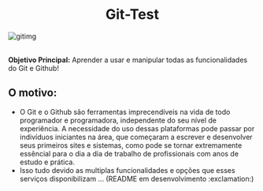 <h1 align="center">Git-Test</h1>

![gitimg](https://github.com/Mariana-M-Siqueira/Git-Test/assets/129943744/dba4a71c-bf75-4ca8-b7f1-e733f6fcd930)

<br><b>Objetivo Principal:</b> Aprender a usar e manipular todas as funcionalidades do Git e Github!

<h2>O motivo:</h2>
<ul>
  <li>O Git e o Github são ferramentas imprecendíveis na vida de todo programador e programadora, independente do seu nível de experiência. A necessidade 
  do uso dessas plataformas pode passar por indivíduos iniciantes na área, que começaram a escrever e desenvolver seus primeiros sites e sistemas, 
  como pode se tornar extremamente essêncial para o dia a dia de trabalho de profissionais com anos de estudo e prática.</li>
  <li>Isso tudo devido as multiplas funcionalidades e opções que esses serviços disponibilizam ... (README em desenvolvimento :exclamation:)</li>
</ul>
